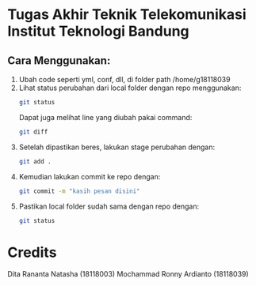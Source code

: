 # Tugas Akhir Teknik Telekomunikasi Institut Teknologi Bandung

## Cara Menggunakan:
1. Ubah code seperti yml, conf, dll, di folder path /home/g18118039
2. Lihat status perubahan dari local folder dengan repo menggunakan:
     ```bash
     git status
     ```
   Dapat juga melihat line yang diubah pakai command:
     ```bash
     git diff
     ```
3. Setelah dipastikan beres, lakukan stage perubahan dengan:
     ```bash
     git add .
     ```
4. Kemudian lakukan commit ke repo dengan:
     ```bash
     git commit -m "kasih pesan disini"
     ```
5. Pastikan local folder sudah sama dengan repo dengan:
     ```bash
     git status
     ```

# Credits
Dita Rananta Natasha       (18118003)
Mochammad Ronny Ardianto   (18118039)
